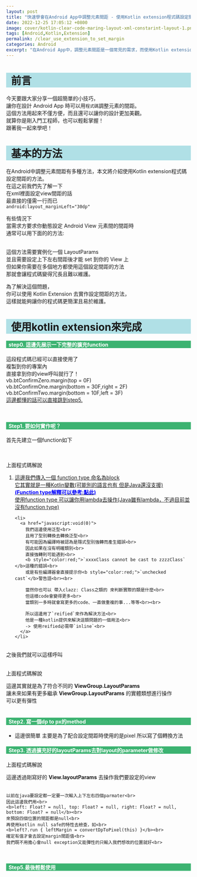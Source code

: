 ```yaml
---
layout: post
title: "快速學會在Android App中調整元素間距 - 使用Kotlin extension程式碼設定間距"
date: 2022-12-25 17:05:12 +0800
image: cover/kotlin-clear-code-maring-layout-xml-constarint-layout-1.png
tags: [Android,Kotlin,Extension]
permalink: /clear_use_extension_to_set_margin
categories: Android
excerpt: "在Android App中，調整元素間距是一個常見的需求，而使用Kotlin extension程式碼設定間距可以快速且簡單地達成此目的。在這篇文章中，我們將一步一步地學習如何使用這個技巧，讓您的App看起來更加美觀和專業。"
---
```


<h1 style="background-color:powderblue;">&nbsp;&nbsp;前言</h1>

今天要跟大家分享一個超簡單的小技巧，<br>
讓你在設計 Android App 時可以用`程式碼`調整元素的間距。<br>
這個方法用起來不僅方便，而且還可以讓你的設計更加美觀。<br>
就算你是剛入門工程師，也可以輕鬆掌握！<br>
跟著我一起來學吧！<br>

<h1 style="background-color:powderblue;">&nbsp;&nbsp;基本的方法</h1>

在Android中調整元素間距有多種方法，本文將介紹使用Kotlin extension程式碼設定間距的方法。<br>
在這之前我們先了解一下<br>
在xml裡面設定view間距的話<br>
最直接的僅需一行而已<br>
`android:layout_marginLeft="30dp"`<br>

有些情況下<br>
當需求方要求你動態設定 Android View 元素間的間距時<br>
通常可以用下面的的方法:<br>
<script src="https://gist.github.com/KuanChunChen/60e47ade8cf051643f9075e8157c6ded.js"></script>
<br>
這個方法需要實例化一個 LayoutParams<br>
並且需要設定上下左右間距後才能 set 到你的 View 上<br>
但如果你需要在多個地方都使用這個設定間距的方法<br>
那就會讓程式碼變得冗長且難以維護。<br>

為了解決這個問題，<br>
你可以使用 Kotlin Extension 去實作設定間距的方法，<br>
這樣就能夠讓你的程式碼更簡潔且易於維護。<br>

<h1 style="background-color:powderblue;">&nbsp;&nbsp;使用kotlin extension來完成</h1>

<h4 style="background-color:MediumSeaGreen; color:white;">&nbsp;&nbsp;step0. 這邊先展示一下完整的擴充function</h4>
<script src="https://gist.github.com/KuanChunChen/b884affe0c15221ec627ae3faa3c1dfa.js"></script>

<p class="table_container">
  這段程式碼已經可以直接使用了<br>
  複製到你的專案內<br>
  直接拿到你的view呼叫就行了！<br>
  vb.btConfirmZero.margin(top = 0F)<br>
  vb.btConfirmOne.margin(bottom = 30F,right = 2F)<br>
  vb.btConfirmTwo.margin(bottom = 10F,left = 3F) <br>
  <a class="link" href="#step5" data-scroll>這邊都懂的話可以直接跳到step5.</a>
</p><br>


<h4 style="background-color:MediumSeaGreen; color:white;">&nbsp;&nbsp;Step1. 要如何實作呢？</h4>
<div class="c-border-content-title-4">
  首先先建立一個function如下
</div><br>
<script src="https://gist.github.com/KuanChunChen/9aec2350bcd7231a162da047508d76be.js"></script><br>

<div class="table_container">
  <p>上面程式碼解說</p>
  <ol class="rectangle-list">
    <li>
      <a href="https://kotlinlang.org/docs/lambdas.html#function-types" target="_blank">
        這邊我們傳入一個 function type 命名為block<br>
        它其實就是一種Kotlin變數(可能別的語言也有 但是Java還沒支援)<br>
          <b style="color:blue;">(Function type解釋可以參考:點此)</b><br>
          使用function type 可以讓你用lambda去操作(Java雖有lambda，不過目前並沒有function type)
      </a>
    </li>

    <li>
      <a href="javascript:void(0)">
        我們這邊使用泛型<br>
        且用了型別轉換去轉換泛型<br>
        有可能因為編譯時被認為是隱式型別強轉而產生錯誤<br>
        因此如果在沒有明確類別<br>
        直接強轉則可能遇到<br>
        <b style="color:red;">`xxxxClass cannot be cast to zzzzClass` </b>這種的錯誤<br>
        或是有些編譯器會直接提示你<b style="color:red;">`unchecked cast`</b>警告語<br><br>

        當然你也可以 帶入clazz: Class之類的 來判斷實際的類是什麼<br>
        但這樣code會變得更多<br>
        當類別一多時就會寫更多的code、一直做重複的事...等等<br><br>

        所以這邊用了`reified`來作為解決方法<br>
        他是一種kotlin提供來解決這類問題的一個用法<br>
        -> 使用reified必需帶`inline`<br>
      </a>
    </li>
  </ol>
</div><br>

<div class="c-border-content-title-4">
    之後我們就可以這樣呼叫
</div><br>
<script src="https://gist.github.com/KuanChunChen/c5ef3ee7159011e92c8d17be233cf6a8.js"></script>
<div class="table_container">
  <p>上面程式碼解說</p>
  <span>
    這邊其實就是為了符合不同的 <b>ViewGroup.LayoutParams</b><br>
    讓未來如果有更多繼承 <b>ViewGroup.LayoutParams</b> 的實體類想進行操作<br>
    可以更有彈性<br>
  </span>
</div><br>

<h4 style="background-color:MediumSeaGreen; color:white;">&nbsp;&nbsp;Step2. 寫一個dp to px的method</h4>
<script src="https://gist.github.com/KuanChunChen/52153b7712fde5257aaeab83b3c2ce7f.js"></script>

  - 這邊很簡單
  主要是為了配合設定間距時使用的是pixel
  所以寫了個轉換方法

<h4 style="background-color:MediumSeaGreen; color:white;">&nbsp;&nbsp;Step3. 透過擴充好的layoutParams去對layout的parameter做修改</h4>
<script src="https://gist.github.com/KuanChunChen/b64909a750c6a73306a1d1885f763f67.js"></script>
<div class="table_container">
  <p>上面程式碼解說</p>
  <span>
    這邊透過剛寫好的 <b>View.layoutParams</b> 去操作我們要設定的view<br><br>

    以前在java要設定都一定要一次輸入上下左右四個parmater<br>
    因此這邊我們用<br>
    <b>left: Float? = null, top: Float? = null, right: Float? = null, bottom: Float? = null</b><br>
    來預設四個位置的間距都是null<br>
    再使用kotlin null safe的特性去檢查，如<br>
    <b>left?.run { leftMargin = convertDpToPixel(this) }</b><br>
    確定有值才會去設定margin間距值<br>
    我們既不用擔心會null exception又能彈性的只輸入我們想改的位置就好<br>
  </span>
</div><br>

<h4 id="step5" style="background-color:MediumSeaGreen; color:white;">&nbsp;&nbsp;Step5.最後輕鬆使用</h4>

  <script src="https://gist.github.com/KuanChunChen/6e721513ab6c92dc05ab2e61ef716c1f.js"></script>
